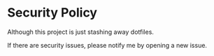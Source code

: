 # Security Policy

Although this project is just stashing away dotfiles. 

If there are security issues, please notify me by opening a new issue.
